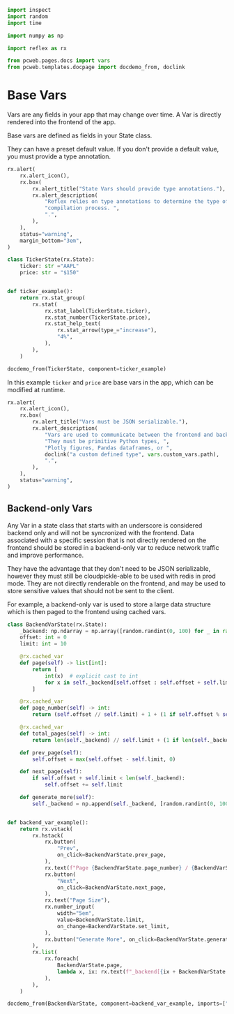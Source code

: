 ```python exec
import inspect
import random
import time

import numpy as np

import reflex as rx

from pcweb.pages.docs import vars
from pcweb.templates.docpage import docdemo_from, doclink
```
# Base Vars


Vars are any fields in your app that may change over time. A Var is directly
rendered into the frontend of the app.

Base vars are defined as fields in your State class.

They can have a preset default value. If you don't provide a default value, you
must provide a type annotation.

```python eval
rx.alert(
    rx.alert_icon(),
    rx.box(
        rx.alert_title("State Vars should provide type annotations."),
        rx.alert_description(
            "Reflex relies on type annotations to determine the type of state vars during the "
            "compilation process. ",
            ".",
        ),
    ),
    status="warning",
    margin_bottom="3em",
)
```

```python exec
class TickerState(rx.State):
    ticker: str ="AAPL"
    price: str = "$150"


def ticker_example():
    return rx.stat_group(
        rx.stat(
            rx.stat_label(TickerState.ticker),
            rx.stat_number(TickerState.price),
            rx.stat_help_text(
                rx.stat_arrow(type_="increase"),
                "4%",
            ),
        ),
    )
```

```python eval
docdemo_from(TickerState, component=ticker_example)
```

In this example `ticker` and `price` are base vars in the app, which can be modified at runtime.

```python eval
rx.alert(
    rx.alert_icon(),
    rx.box(
        rx.alert_title("Vars must be JSON serializable."),
        rx.alert_description(
            "Vars are used to communicate between the frontend and backend. ",
            "They must be primitive Python types, ",
            "Plotly figures, Pandas dataframes, or ",
            doclink("a custom defined type", vars.custom_vars.path),
            ".",
        ),
    ),
    status="warning",
)
```


## Backend-only Vars

Any Var in a state class that starts with an underscore is considered backend
only and will not be syncronized with the frontend. Data associated with a
specific session that is not directly rendered on the frontend should be stored
in a backend-only var to reduce network traffic and improve performance.

They have the advantage that they don't need to be JSON serializable, however
they must still be cloudpickle-able to be used with redis in prod mode. They are
not directly renderable on the frontend, and may be used to store sensitive
values that should not be sent to the client.

For example, a backend-only var is used to store a large data structure which is
then paged to the frontend using cached vars. 

```python exec
class BackendVarState(rx.State):
    _backend: np.ndarray = np.array([random.randint(0, 100) for _ in range(100)])
    offset: int = 0
    limit: int = 10

    @rx.cached_var
    def page(self) -> list[int]:
        return [
            int(x)  # explicit cast to int
            for x in self._backend[self.offset : self.offset + self.limit]
        ]

    @rx.cached_var
    def page_number(self) -> int:
        return (self.offset // self.limit) + 1 + (1 if self.offset % self.limit else 0)

    @rx.cached_var
    def total_pages(self) -> int:
        return len(self._backend) // self.limit + (1 if len(self._backend) % self.limit else 0)

    def prev_page(self):
        self.offset = max(self.offset - self.limit, 0)

    def next_page(self):
        if self.offset + self.limit < len(self._backend):
            self.offset += self.limit

    def generate_more(self):
        self._backend = np.append(self._backend, [random.randint(0, 100) for _ in range(random.randint(0, 100))])


def backend_var_example():
    return rx.vstack(
        rx.hstack(
            rx.button(
                "Prev",
                on_click=BackendVarState.prev_page,
            ),
            rx.text(f"Page {BackendVarState.page_number} / {BackendVarState.total_pages}"),
            rx.button(
                "Next",
                on_click=BackendVarState.next_page,
            ),
            rx.text("Page Size"),
            rx.number_input(
                width="5em",
                value=BackendVarState.limit,
                on_change=BackendVarState.set_limit,
            ),
            rx.button("Generate More", on_click=BackendVarState.generate_more),
        ),
        rx.list(
            rx.foreach(
                BackendVarState.page,
                lambda x, ix: rx.text(f"_backend[{ix + BackendVarState.offset}] = {x}"),
            ),
        ),
    )
```
```python eval
docdemo_from(BackendVarState, component=backend_var_example, imports=["import numpy as np"])
```
